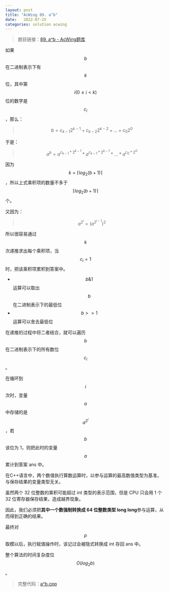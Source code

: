 ```yaml
---
layout: post
title: "AcWing 89. a^b"
date:   2022-07-25
categories: solution acwing
---
```


> 题目链接：<a href="https://www.acwing.com/problem/content/91/" target="_blank">89. a^b - AcWing题库</a>

如果 $$b$$ 在二进制表示下有 $$k$$ 位，其中第 $$i(0\le i<k)$$ 位的数字是 $$c_i$$ ，那么：
> $$b=c_{k-1}2^{k-1}+c_{k-2}2^{k-2}+…+c_{0}2^{0}$$

于是：
> $${a^b}=a^{c_{k-1}*2^{k-1}}*a^{c_{k-1}*2^{k-1}}*…*a^{c_0*2^0}$$

因为 $$k=\lceil{log_2(b+1)}\rceil$$ ，所以上式乘积项的数量不多于 $$\lceil{log_2(b+1)}\rceil$$ 个。  

又因为：
> $$a^{2^i}=(a^{2^{i-1}})^2$$

所以很容易通过 $$k$$ 次递推求出每个乘积项，当 $$c_i=1$$ 时，把该乘积项累积到答案中。  
* $$b\&1$$ 运算可以取出 $$b$$ 在二进制表示下的最低位
* $$b>>1$$ 运算可以舍去最低位  
  
在递推的过程中将二者结合，就可以遍历 $$b$$ 在二进制表示下的所有数位 $$c_i$$ 。  

在循环到 $$i$$ 次时，变量 $$a$$ 中存储的是 $$a^{2^i}$$，若 $$b$$ 该位为 1，则把此时的变量 $$a$$ 累计到答案 ans 中。  

在C++语言中，两个数值执行算数运算时，以参与运算的最高数值类型为基准，与保存结果的变量类型无关。   

虽然两个 32 位整数的乘积可能超过 int 类型的表示范围，但是 CPU 只会用 1 个 32 位寄存器保存结果，造成越界现象。  
  
因此，我们必须把**其中一个数强制转换成 64 位整数类型 long long**参与运算，从而得到正确的结果。  

最终对 $$p$$ 取模以后，执行赋值操作时，该记过会被隐式转换成 int 存回 ans 中。

整个算法的时间复杂度位 $$O(log_2b)$$。

> 完整代码：<a href="https://gitee.com/lyccrius/oi/blob/master/AcWing/89/a%5Eb.cpp" target="_blank">a^b.cpp</a>